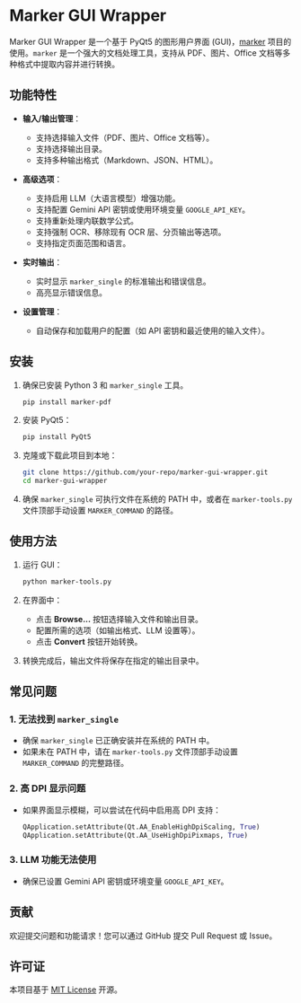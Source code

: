 # Marker GUI Wrapper

Marker GUI Wrapper 是一个基于 PyQt5 的图形用户界面 (GUI)，[marker](https://github.com/vikparuchuri/marker) 项目的使用。`marker` 是一个强大的文档处理工具，支持从 PDF、图片、Office 文档等多种格式中提取内容并进行转换。

## 功能特性

- **输入/输出管理**：
  - 支持选择输入文件（PDF、图片、Office 文档等）。
  - 支持选择输出目录。
  - 支持多种输出格式（Markdown、JSON、HTML）。

- **高级选项**：
  - 支持启用 LLM（大语言模型）增强功能。
  - 支持配置 Gemini API 密钥或使用环境变量 `GOOGLE_API_KEY`。
  - 支持重新处理内联数学公式。
  - 支持强制 OCR、移除现有 OCR 层、分页输出等选项。
  - 支持指定页面范围和语言。

- **实时输出**：
  - 实时显示 `marker_single` 的标准输出和错误信息。
  - 高亮显示错误信息。

- **设置管理**：
  - 自动保存和加载用户的配置（如 API 密钥和最近使用的输入文件）。

## 安装

1. 确保已安装 Python 3 和 `marker_single` 工具。
   ```bash
   pip install marker-pdf
   ```

2. 安装 PyQt5：
   ```bash
   pip install PyQt5
   ```

3. 克隆或下载此项目到本地：
   ```bash
   git clone https://github.com/your-repo/marker-gui-wrapper.git
   cd marker-gui-wrapper
   ```

4. 确保 `marker_single` 可执行文件在系统的 PATH 中，或者在 `marker-tools.py` 文件顶部手动设置 `MARKER_COMMAND` 的路径。

## 使用方法

1. 运行 GUI：
   ```bash
   python marker-tools.py
   ```

2. 在界面中：
   - 点击 **Browse...** 按钮选择输入文件和输出目录。
   - 配置所需的选项（如输出格式、LLM 设置等）。
   - 点击 **Convert** 按钮开始转换。

3. 转换完成后，输出文件将保存在指定的输出目录中。

## 常见问题

### 1. 无法找到 `marker_single`
- 确保 `marker_single` 已正确安装并在系统的 PATH 中。
- 如果未在 PATH 中，请在 `marker-tools.py` 文件顶部手动设置 `MARKER_COMMAND` 的完整路径。

### 2. 高 DPI 显示问题
- 如果界面显示模糊，可以尝试在代码中启用高 DPI 支持：
  ```python
  QApplication.setAttribute(Qt.AA_EnableHighDpiScaling, True)
  QApplication.setAttribute(Qt.AA_UseHighDpiPixmaps, True)
  ```

### 3. LLM 功能无法使用
- 确保已设置 Gemini API 密钥或环境变量 `GOOGLE_API_KEY`。

## 贡献

欢迎提交问题和功能请求！您可以通过 GitHub 提交 Pull Request 或 Issue。

## 许可证

本项目基于 [MIT License](LICENSE) 开源。
